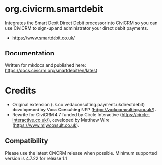 # org.civicrm.smartdebit

Integrates the Smart Debit Direct Debit processor into CiviCRM so you can use CiviCRM to sign-up and administrator your direct debit payments.

* https://www.smartdebit.co.uk/

## Documentation
Written for mkdocs and published here: https://docs.civicrm.org/smartdebit/en/latest

# Credits
* Original extension (uk.co.vedaconsulting.payment.ukdirectdebit) development by Veda Consulting NFP (https://vedaconsulting.co.uk/).
* Rewrite for CiviCRM 4.7 funded by Circle Interactive (https://circle-interactive.co.uk/), developed by Matthew Wire (https://www.mjwconsult.co.uk).

## Compatibility
Please use the latest CiviCRM release when possible.  Minimum supported version is 4.7.22 for release 1.1
